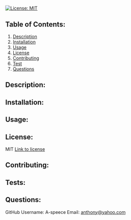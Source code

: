 # 
  [![License: MIT](https://img.shields.io/badge/License-MIT-yellow.svg)](https://opensource.org/licenses/MIT)
  ## Table of Contents:
  1. [Description](#description)
  2. [Installation](#installation)
  3. [Usage](#usage)
  4. [License](#license)
  5. [Contributing](#contributing)
  6. [Test](#test)
  7. [Questions](#questions)
  ## Description: 
  
  ## Installation: 
  
  ## Usage:
  
  ## License:
  MIT
  [Link to license](https://opensource.org/licenses/MIT)
  ## Contributing:
  
  ## Tests:
  
  ## Questions:
  GitHub Username: A-speece
  Email: anthony@yahoo.com
  